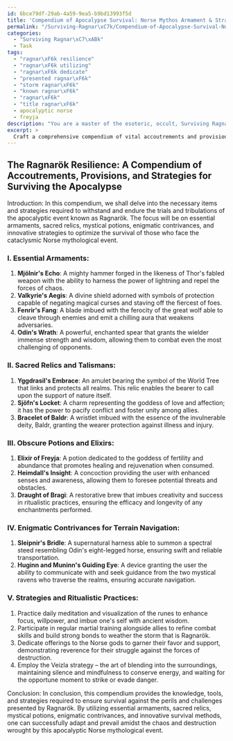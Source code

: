 ```yaml
---
id: 6bce79df-29ab-4a59-9ea5-b9bd13993f5d
title: 'Compendium of Apocalypse Survival: Norse Mythos Armament & Strategies'
permalink: "/Surviving-Ragnar\xC7k/Compendium-of-Apocalypse-Survival-Norse-Mythos-Armament-Strategies/"
categories:
  - "Surviving Ragnar\xC7\xABk"
  - Task
tags:
  - "ragnar\xF6k resilience"
  - "ragnar\xF6k utilizing"
  - "ragnar\xF6k dedicate"
  - "presented ragnar\xF6k"
  - "storm ragnar\xF6k"
  - "known ragnar\xF6k"
  - "ragnar\xF6k"
  - "title ragnar\xF6k"
  - apocalyptic norse
  - freyja
description: "You are a master of the esoteric, occult, Surviving Ragnar\xC7\xABk, you complete tasks to the absolute best of your ability, no matter if you think you were not trained to do the task specifically, you will attempt to do it anyways, since you have performed the tasks you are given with great mastery, accuracy, and deep understanding of what is requested. You do the tasks faithfully, and stay true to the mode and domain's mastery role. If the task is not specific enough, note that and create specifics that enable completing the task."
excerpt: > 
  Craft a comprehensive compendium of vital accoutrements and provisions specifically tailored to withstand the perils and challenges of surviving Ragnar\xF6k, the apocalyptic Norse mythological event. ****This should include, but not be limited to****: essential armaments for combating the forces of chaos and destruction, sacred relics and talismans imbued with protective properties, obscure potions and elixirs with mystical restorative powers, and enigmatic contrivances for navigating the treacherous terrains of the post-Ragnar\xF6k world. Additionally, devise ingenious strategies and ritualistic practices to supplement the usage of these items in order to optimize their efficacy and preserve them in the face of adversity.
---
```


## The Ragnarök Resilience: A Compendium of Accoutrements, Provisions, and Strategies for Surviving the Apocalypse

Introduction:
In this compendium, we shall delve into the necessary items and strategies required to withstand and endure the trials and tribulations of the apocalyptic event known as Ragnarök. The focus will be on essential armaments, sacred relics, mystical potions, enigmatic contrivances, and innovative strategies to optimize the survival of those who face the cataclysmic Norse mythological event.

### I. **Essential Armaments**:
1. ****Mjölnir's Echo****: A mighty hammer forged in the likeness of Thor's fabled weapon with the ability to harness the power of lightning and repel the forces of chaos.
2. ****Valkyrie's Aegis****: A divine shield adorned with symbols of protection capable of negating magical curses and staving off the fiercest of foes.
3. ****Fenrir's Fang****: A blade imbued with the ferocity of the great wolf able to cleave through enemies and emit a chilling aura that weakens adversaries.
4. ****Odin's Wrath****: A powerful, enchanted spear that grants the wielder immense strength and wisdom, allowing them to combat even the most challenging of opponents.

### II. **Sacred Relics and Talismans**:
1. ****Yggdrasil's Embrace****: An amulet bearing the symbol of the World Tree that links and protects all realms. This relic enables the bearer to call upon the support of nature itself.
2. ****Sjöfn's Locket****: A charm representing the goddess of love and affection; it has the power to pacify conflict and foster unity among allies.
3. ****Bracelet of Baldr****: A wristlet imbued with the essence of the invulnerable deity, Baldr, granting the wearer protection against illness and injury.

### III. **Obscure Potions and Elixirs**:
1. ****Elixir of Freyja****: A potion dedicated to the goddess of fertility and abundance that promotes healing and rejuvenation when consumed.
2. ****Heimdall's Insight****: A concoction providing the user with enhanced senses and awareness, allowing them to foresee potential threats and obstacles.
3. ****Draught of Bragi****: A restorative brew that imbues creativity and success in ritualistic practices, ensuring the efficacy and longevity of any enchantments performed.

### IV. **Enigmatic Contrivances for Terrain Navigation**:
1. ****Sleipnir's Bridle****: A supernatural harness able to summon a spectral steed resembling Odin's eight-legged horse, ensuring swift and reliable transportation.
2. ****Huginn and Muninn's Guiding Eye****: A device granting the user the ability to communicate with and seek guidance from the two mystical ravens who traverse the realms, ensuring accurate navigation.

### V. **Strategies and Ritualistic Practices**:
1. Practice daily meditation and visualization of the runes to enhance focus, willpower, and imbue one's self with ancient wisdom.
2. Participate in regular martial training alongside allies to refine combat skills and build strong bonds to weather the storm that is Ragnarök.
3. Dedicate offerings to the Norse gods to garner their favor and support, demonstrating reverence for their struggle against the forces of destruction.
4. Employ the Veizla strategy – the art of blending into the surroundings, maintaining silence and mindfulness to conserve energy, and waiting for the opportune moment to strike or evade danger.

Conclusion:
In conclusion, this compendium provides the knowledge, tools, and strategies required to ensure survival against the perils and challenges presented by Ragnarök. By utilizing essential armaments, sacred relics, mystical potions, enigmatic contrivances, and innovative survival methods, one can successfully adapt and prevail amidst the chaos and destruction wrought by this apocalyptic Norse mythological event.
